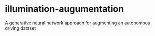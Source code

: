 # illumination-augumentation
A generative neural network approach for augmenting an autonomous driving dataset
